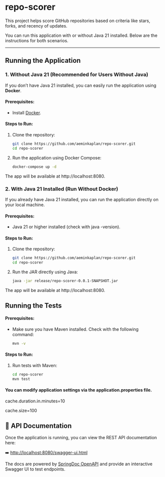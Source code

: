 # repo-scorer

This project helps score GitHub repositories based on criteria like stars, forks, and recency of updates.

You can run this application with or without Java 21 installed. Below are the instructions for both scenarios.

---

## Running the Application

### 1. **Without Java 21 (Recommended for Users Without Java)**

If you don’t have Java 21 installed, you can easily run the application using **Docker**.

#### Prerequisites:
- Install [Docker](https://www.docker.com/get-started).

#### Steps to Run:

1. Clone the repository:

   ```bash
   git clone https://github.com/aeminkaplan/repo-scorer.git
   cd repo-scorer

2. Run the application using Docker Compose:
   ```bash
   docker-compose up -d
The app will be available at http://localhost:8080.


### 2. **With Java 21 Installed (Run Without Docker)**

If you already have Java 21 installed, you can run the application directly on your local machine.

#### Prerequisites:
- Java 21 or higher installed (check with java -version).
#### Steps to Run:

1. Clone the repository:

   ```bash
   git clone https://github.com/aeminkaplan/repo-scorer.git
   cd repo-scorer


2. Run the JAR directly using Java:
   ```bash
   java -jar release/repo-scorer-0.0.1-SNAPSHOT.jar

The app will be available at http://localhost:8080.


## Running the Tests
#### Prerequisites:
- Make sure you have Maven installed. Check with the following command:
   ```bash
   mvn -v
   
#### Steps to Run:
1. Run tests with Maven:
   ```bash
   cd repo-scorer
   mvn test
#### You can modify application settings via the application.properties file.
cache.duration.in.minutes=10

cache.size=100


## 📖 API Documentation

Once the application is running, you can view the REST API documentation here:

➡️ [http://localhost:8080/swagger-ui.html](http://localhost:8080/swagger-ui.html)

The docs are powered by [SpringDoc OpenAPI](https://springdoc.org/) and provide an interactive Swagger UI to test endpoints.


   




